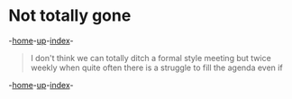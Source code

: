 # Not totally gone

-[home](/README.md)-[up](/Draft/Drafts.md)-[index](index.md)-

> I don't think we can totally ditch a formal style meeting but twice weekly when quite often there is a struggle to fill the agenda even if

-[home](/README.md)-[up](/Draft/Drafts.md)-[index](index.md)-

